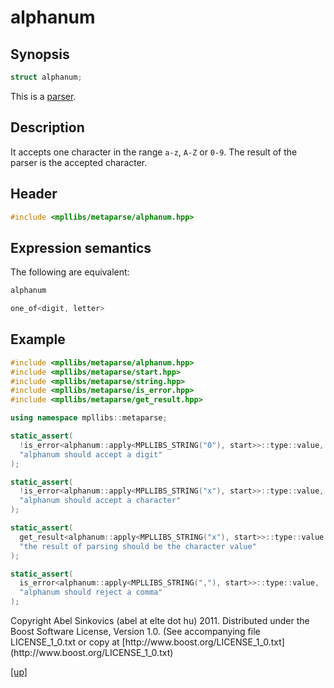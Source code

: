 # alphanum

## Synopsis

```cpp
struct alphanum;
```

This is a [parser](parser.html).

## Description

It accepts one character in the range `a-z`, `A-Z` or `0-9`. The
result of the parser is the accepted character.

## Header

```cpp
#include <mpllibs/metaparse/alphanum.hpp>
```

## Expression semantics

The following are equivalent:

```cpp
alphanum

one_of<digit, letter>
```

## Example

```cpp
#include <mpllibs/metaparse/alphanum.hpp>
#include <mpllibs/metaparse/start.hpp>
#include <mpllibs/metaparse/string.hpp>
#include <mpllibs/metaparse/is_error.hpp>
#include <mpllibs/metaparse/get_result.hpp>

using namespace mpllibs::metaparse;

static_assert(
  !is_error<alphanum::apply<MPLLIBS_STRING("0"), start>>::type::value,
  "alphanum should accept a digit"
);

static_assert(
  !is_error<alphanum::apply<MPLLIBS_STRING("x"), start>>::type::value,
  "alphanum should accept a character"
);

static_assert(
  get_result<alphanum::apply<MPLLIBS_STRING("x"), start>>::type::value == 'x',
  "the result of parsing should be the character value"
);

static_assert(
  is_error<alphanum::apply<MPLLIBS_STRING(","), start>>::type::value,
  "alphanum should reject a comma"
);
```

<p class="copyright">
Copyright Abel Sinkovics (abel at elte dot hu) 2011.
Distributed under the Boost Software License, Version 1.0.
(See accompanying file LICENSE_1_0.txt or copy at
[http://www.boost.org/LICENSE_1_0.txt](http://www.boost.org/LICENSE_1_0.txt)
</p>

[[up]](reference.html)


